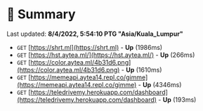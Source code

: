 # 📖 Summary
Last updated: **8/4/2022, 5:54:10 PTG "Asia/Kuala_Lumpur"**

- `GET` [https://shrt.ml](https://shrt.ml) - **Up** (1986ms)
- `GET` [https://hst.aytea.ml/](https://hst.aytea.ml/) - **Up** (266ms)
- `GET` [https://color.aytea.ml/4b31d6.png](https://color.aytea.ml/4b31d6.png) - **Up** (1610ms)
- `GET` [https://memeapi.aytea14.repl.co/gimme](https://memeapi.aytea14.repl.co/gimme) - **Up** (4346ms)
- `GET` [https://teledrivemy.herokuapp.com/dashboard](https://teledrivemy.herokuapp.com/dashboard) - **Up** (193ms)
